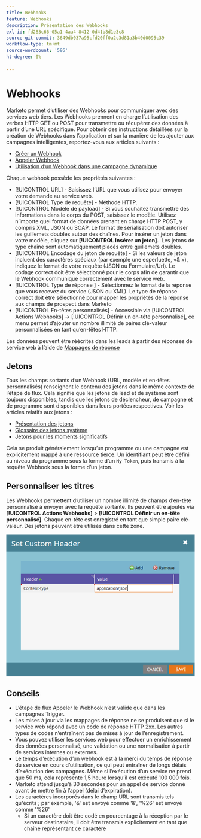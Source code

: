 ```yaml
---
title: Webhooks
feature: Webhooks
description: Présentation des Webhooks
exl-id: fd283c66-05a1-4aa4-8412-0d41b8d1e3c8
source-git-commit: 3649db037a95cfd20ff0a2c3d81a3b40d0095c39
workflow-type: tm+mt
source-wordcount: '586'
ht-degree: 0%

---
```


# Webhooks

Marketo permet d’utiliser des Webhooks pour communiquer avec des services web tiers. Les Webhooks prennent en charge l’utilisation des verbes HTTP GET ou POST pour transmettre ou récupérer des données à partir d’une URL spécifique. Pour obtenir des instructions détaillées sur la création de Webhooks dans l’application et sur la manière de les ajouter aux campagnes intelligentes, reportez-vous aux articles suivants :

- [Créer un Webhook](https://experienceleague.adobe.com/en/docs/marketo/using/product-docs/administration/additional-integrations/create-a-webhook)
- [Appeler Webhook](https://experienceleague.adobe.com/en/docs/marketo/using/product-docs/core-marketo-concepts/smart-campaigns/flow-actions/call-webhook)
- [Utilisation d’un Webhook dans une campagne dynamique](https://experienceleague.adobe.com/en/docs/marketo/using/product-docs/core-marketo-concepts/smart-campaigns/flow-actions/use-a-webhook-in-a-smart-campaign)

Chaque webhook possède les propriétés suivantes :

- [!UICONTROL URL] - Saisissez l’URL que vous utilisez pour envoyer votre demande au service web.
- [!UICONTROL Type de requête] - Méthode HTTP.
- [!UICONTROL Modèle de payload] - Si vous souhaitez transmettre des informations dans le corps du POST, saisissez le modèle. Utilisez n’importe quel format de données prenant en charge HTTP POST, y compris XML, JSON ou SOAP. Le format de sérialisation doit autoriser les guillemets doubles autour des chaînes. Pour insérer un jeton dans votre modèle, cliquez sur **[!UICONTROL Insérer un jeton]**.  Les jetons de type chaîne sont automatiquement placés entre guillemets doubles.
- [!UICONTROL Encodage du jeton de requête] - Si les valeurs de jeton incluent des caractères spéciaux (par exemple une esperluette, «&amp; »), indiquez le format de votre requête (JSON ou Formulaire/Url). Le codage correct doit être sélectionné pour le corps afin de garantir que le Webhook communique correctement avec le service web.
- [!UICONTROL  Type de réponse ] - Sélectionnez le format de la réponse que vous recevez du service (JSON ou XML). Le type de réponse correct doit être sélectionné pour mapper les propriétés de la réponse aux champs de prospect dans Marketo
- [!UICONTROL En-têtes personnalisés] - Accessible via [!UICONTROL Actions Webhooks] -> [!UICONTROL Définir un en-tête personnalisé], ce menu permet d’ajouter un nombre illimité de paires clé-valeur personnalisées en tant qu’en-têtes HTTP.

Les données peuvent être réécrites dans les leads à partir des réponses de service web à l’aide de [Mappages de réponse](response-mappings.md)

## Jetons

Tous les champs sortants d’un Webhook (URL, modèle et en-têtes personnalisés) renseignent le contenu des jetons dans le même contexte de l’étape de flux. Cela signifie que les jetons de lead et de système sont toujours disponibles, tandis que les jetons de déclencheur, de campagne et de programme sont disponibles dans leurs portées respectives. Voir les articles relatifs aux jetons :

- [Présentation des jetons](https://experienceleague.adobe.com/en/docs/marketo/using/product-docs/demand-generation/landing-pages/personalizing-landing-pages/tokens-overview)
- [Glossaire des jetons système](https://experienceleague.adobe.com/en/docs/marketo/using/product-docs/email-marketing/general/using-tokens/system-tokens-glossary)
- [ Jetons pour les moments significatifs ](https://experienceleague.adobe.com/en/docs/marketo/using/product-docs/marketo-sales-insight/msi-for-salesforce/features/tabs-in-the-msi-panel/interesting-moments/trigger-tokens-for-interesting-moments)

Cela se produit généralement lorsqu’un programme ou une campagne est explicitement mappé à une ressource tierce. Un identifiant peut être défini au niveau du programme sous la forme d’un `My Token`, puis transmis à la requête Webhook sous la forme d’un jeton.

## Personnaliser les titres 

Les Webhooks permettent d’utiliser un nombre illimité de champs d’en-tête personnalisé à envoyer avec la requête sortante. Ils peuvent être ajoutés via **[!UICONTROL Actions Webhooks]** > **[!UICONTROL Définir un en-tête personnalisé]**. Chaque en-tête est enregistré en tant que simple paire clé-valeur. Des jetons peuvent être utilisés dans cette zone.

![En-têtes personnalisés](assets/custom-headers.png)

## Conseils

- L’étape de flux Appeler le Webhook n’est valide que dans les campagnes Trigger.
- Les mises à jour via les mappages de réponse ne se produisent que si le service web répond avec un code de réponse HTTP 2xx. Les autres types de codes n’entraînent pas de mises à jour de l’enregistrement.
- Vous pouvez utiliser les services web pour effectuer un enrichissement des données personnalisé, une validation ou une normalisation à partir de services internes ou externes.
- Le temps d’exécution d’un webhook est à la merci du temps de réponse du service en cours d’utilisation, ce qui peut entraîner de longs délais d’exécution des campagnes. Même si l’exécution d’un service ne prend que 50 ms, cela représente 1,5 heure lorsqu’il est exécuté 100 000 fois.
- Marketo attend jusqu’à 30 secondes pour un appel de service donné avant de mettre fin à l’appel (délai d’expiration).
- Les caractères incorporés dans le champ URL sont transmis tels qu&#39;écrits ; par exemple, &#39;&amp;&#39; est envoyé comme &#39;&amp;&#39;, &#39;%26&#39; est envoyé comme &#39;%26&#39;
   - Si un caractère doit être codé en pourcentage à la réception par le serveur destinataire, il doit être transmis explicitement en tant que chaîne représentant ce caractère
